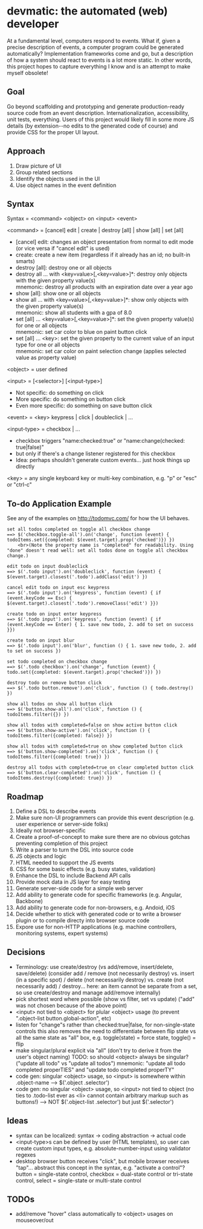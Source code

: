 # devmatic: the automated (web) developer
At a fundamental level, computers respond to events. What if, given a precise description of events, a computer program could be generated automatically? Implementation frameworks come and go, but a description of how a system should react to events is a lot more static. In other words, this project hopes to capture everything I know and is an attempt to make myself obsolete!

## Goal
Go beyond scaffolding and prototyping and generate production-ready source code from an event description. Internationalization, accessibility, unit tests, everything. Users of this project would likely fill in some more JS details (by extension--no edits to the generated code of course) and provide CSS for the proper UI layout.

## Approach
1. Draw picture of UI
1. Group related sections
1. Identify the objects used in the UI
1. Use object names in the event definition

## Syntax
Syntax = &lt;command> &lt;object> on &lt;input> &lt;event>

&lt;command> = [cancel] edit | create | destroy [all] | show [all] | set [all]
- [cancel] edit: changes an object presentation from normal to edit mode (or vice versa if "cancel edit" is used)
- create: create a new item (regardless if it already has an id; no built-in smarts)
- destroy [all]: destroy one or all objects
- destroy all ... with &lt;key=value>[,&lt;key=value>]*: destroy only objects with the given property value(s)
  <br>mnemonic: destroy all products with an expiration date over a year ago
- show [all]: show one or all objects
- show all ... with &lt;key=value>[,&lt;key=value>]*: show only objects with the given property value(s)
  <br>mnemonic: show all students with a gpa of 8.0
- set [all] ... &lt;key=value>[,&lt;key=value>]*: set the given property value(s) for one or all objects
  <br>mnemonic: set car color to blue on paint button click
- set [all] ... &lt;key>: set the given property to the current value of an input type for one or all objects
  <br>mnemonic: set car color on paint selection change (applies selected value as property value)

&lt;object> = user defined

&lt;input> = [&lt;selector>] [&lt;input-type>]
- Not specific: do something on click
- More specific: do something on button click
- Even more specific: do something on save button click

&lt;event> = &lt;key> keypress | click | doubleclick | ...

&lt;input-type> = checkbox | ...
- checkbox triggers "name:checked:true" or "name:change(checked: true|false)"
- but only if there's a change listener registered for this checkbox
- Idea: perhaps shouldn't generate custom events... just hook things up directly

&lt;key> = any single keyboard key or multi-key combination, e.g. "p" or "esc" or "ctrl-c"

## To-do Application Example

See any of the examples on http://todomvc.com/ for how the UI behaves.

```
set all todos completed on toggle all checkbox change
==> $('checkbox.toggle-all').on('change', function (event) { todoItems.set({completed: $(event.target).prop('checked')}) })
    <br>(Note the property name is "completed" for readability. Using "done" doesn't read well: set all todos done on toggle all checkbox change.)

edit todo on input doubleclick
==> $('.todo input').on('doubleclick', function (event) { $(event.target).closest('.todo').addClass('edit') })

cancel edit todo on input esc keypress
==> $('.todo input').on('keypress', function (event) { if (event.keyCode == Esc) { $(event.target).closest('.todo').removeClass('edit') }})

create todo on input enter keypress
==> $('.todo input').on('keypress', function (event) { if (event.keyCode == Enter) { 1. save new todo, 2. add to set on success }})

create todo on input blur
==> $('.todo input').on('blur', function () { 1. save new todo, 2. add to set on success })

set todo completed on checkbox change
==> $('.todo checkbox').on('change', function (event) { todo.set({completed: $(event.target).prop('checked')}) })

destroy todo on remove button click
==> $('.todo button.remove').on('click', function () { todo.destroy() })

show all todos on show all button click
==> $('button.show-all').on('click', function () { todoItems.filter({}) })

show all todos with completed=false on show active button click
==> $('button.show-active').on('click', function () { todoItems.filter({completed: false}) })

show all todos with completed=true on show completed button click
==> $('button.show-completed').on('click', function () { todoItems.filter({completed: true}) })

destroy all todos with completed=true on clear completed button click
==> $('button.clear-completed').on('click', function () { todoItems.destroy({completed: true}) })
```

## Roadmap
1. Define a DSL to describe events
  1. Make sure non-UI programmers can provide this event description (e.g. user experience or server-side folks)
  2. Ideally not browser-specific
1. Create a proof-of-concept to make sure there are no obvious gotchas preventing completion of this project
1. Write a parser to turn the DSL into source code
  1. JS objects and logic
  1. HTML needed to support the JS events
  1. CSS for some basic effects (e.g. busy states, validation)
1. Enhance the DSL to include Backend API calls
  1. Provide mock data in JS layer for easy testing
  1. Generate server-side code for a simple web server
1. Add ability to generate code for specific frameworks (e.g. Angular, Backbone)
1. Add ability to generate code for non-browsers, e.g. Andoid, iOS
1. Decide whether to stick with generated code or to write a browser plugin or to compile directy into browser source code
1. Expore use for non-HTTP applications (e.g. machine controllers, monitoring systems, expert systems)

## Decisions
* Terminology: use create/destroy (vs add/remove, insert/delete, save/delete)
  (consider add / remove (not necessarily destroy) vs.
  insert (in a specific spot) / delete (not necessarily destroy) vs.
  create (not necessarily add) / destroy... 
  here: an item cannot be separate from a set, so use create/destroy and manage add/remove internally)
* pick shortest word where possible (show vs filter, set vs update) ("add" was not chosen because of the above point)
* &lt;input> not tied to &lt;object> for plular &lt;object> usage (to prevent ".object-list button.global-action", etc)
* listen for "change"s rather than checked:true|false, for non-single-state controls 
  this also removes the need to differentiate between flip state vs all the same state as "all" box, e.g. toggle(state) = force state, toggle() = flip
* make singular/plural explicit via "all" (don't try to derive it from the user's object naming)
  TODO: so should &lt;object> always be singular? ("update all todo" vs "update all todos")
  mnemonic: "update all todo completed properTIES" and "update todo completed properTY"
* code gen: singular &lt;object> usage, so &lt;input> is somewhere within .object-name --> $('.object .selector')
* code gen: no singular &lt;object> usage, so &lt;input> not tied to object (no ties to .todo-list ever as &lt;li> cannot contain arbitrary markup such as buttons!) --> NOT $('.object-list .selector') but just $('.selector')

## Ideas
* syntax can be localized: syntax -> coding abstraction -> actual code
* &lt;input-type>s can be defined by user (HTML templates), so user can create custom input types, e.g. absolute-number-input using validator regexes
* desktop browser button receives "click", but mobile browser receives "tap"... abstract this concept in the syntax, e.g. "activate a control"?
  button = single-state control, checkbox = dual-state control or tri-state control, select = single-state or multi-state control

## TODOs
* add/remove "hover" class automatically to &lt;object> usages on mouseover/out
